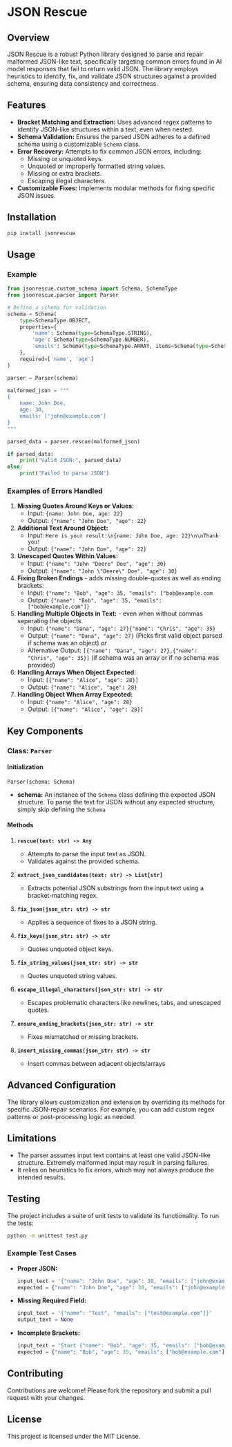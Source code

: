 # JSON Rescue

## Overview

JSON Rescue is a robust Python library designed to parse and repair malformed JSON-like text, specifically 
targeting common errors found in AI model responses that fail to return valid JSON. The library employs heuristics to identify, fix, and validate JSON structures against a provided schema, ensuring data consistency and correctness.

## Features

- **Bracket Matching and Extraction:** Uses advanced regex patterns to identify JSON-like structures within a text, even when nested.
- **Schema Validation:** Ensures the parsed JSON adheres to a defined schema using a customizable `Schema` class.
- **Error Recovery:** Attempts to fix common JSON errors, including:
  - Missing or unquoted keys.
  - Unquoted or improperly formatted string values.
  - Missing or extra brackets.
  - Escaping illegal characters.
- **Customizable Fixes:** Implements modular methods for fixing specific JSON issues.

## Installation

```bash
pip install jsonrescue
```

## Usage

### Example

```python
from jsonrescue.custom_schema import Schema, SchemaType
from jsonrescue.parser import Parser

# Define a schema for validation
schema = Schema(
    type=SchemaType.OBJECT,
    properties={
        'name': Schema(type=SchemaType.STRING),
        'age': Schema(type=SchemaType.NUMBER),
        'emails': Schema(type=SchemaType.ARRAY, items=Schema(type=SchemaType.STRING))
    },
    required=['name', 'age']
)

parser = Parser(schema)

malformed_json = """
{
    name: John Doe,
    age: 30,
    emails: ['john@example.com']
}
"""

parsed_data = parser.rescue(malformed_json)

if parsed_data:
    print("Valid JSON:", parsed_data)
else:
    print("Failed to parse JSON")
```

### Examples of Errors Handled

1. **Missing Quotes Around Keys or Values:**
   - Input: `{name: John Doe, age: 22}`
   - Output: `{"name": "John Doe", "age": 22}`
2. **Additional Text Around Object:**
   - Input: `Here is your result:\n{name: John Doe, age: 22}\n\nThank you!`
   - Output: `{"name": "John Doe", "age": 22}`
3. **Unescaped Quotes Within Values:**
   - Input: `{"name": "John "Deere" Doe", "age": 30}`
   - Output: `{"name": "John \"Deere\" Doe", "age": 30}`
4. **Fixing Broken Endings** - adds missing double-quotes as well as ending brackets:
   - Input: `{"name": "Bob", "age": 35, "emails": ["bob@example.com`
   - Output: `{"name": "Bob", "age": 35, "emails": ["bob@example.com"]}`
5. **Handling Multiple Objects in Text:** - even when without commas seperating the objects
   - Input: `{"name": "Dana", "age": 27}{"name": "Chris", "age": 35}`
   - Output: `{"name": "Dana", "age": 27}` (Picks first valid object parsed if schema was an object) _or_ 
   - Alternative Output: `[{"name": "Dana", "age": 27},{"name": "Chris", "age": 35}]` (if schema was an array or if 
     no schema was provided)
6. **Handling Arrays When Object Expected:**
   - Input: `[{"name": "Alice", "age": 28}]`
   - Output: `{"name": "Alice", "age": 28}`
7. **Handling Object When Array Expected:**
   - Input: `{"name": "Alice", "age": 28}`
   - Output: `[{"name": "Alice", "age": 28}]`

## Key Components

### Class: `Parser`

#### Initialization

```
Parser(schema: Schema)
```
- **schema:** An instance of the `Schema` class defining the expected JSON structure. To parse the text for JSON 
  without any expected structure, simply skip defining the `Schema`

#### Methods

1. **`rescue(text: str) -> Any`**
   - Attempts to parse the input text as JSON.
   - Validates against the provided schema.

2. **`extract_json_candidates(text: str) -> List[str]`**
   - Extracts potential JSON substrings from the input text using a bracket-matching regex.

3. **`fix_json(json_str: str) -> str`**
   - Applies a sequence of fixes to a JSON string.

4. **`fix_keys(json_str: str) -> str`**
   - Quotes unquoted object keys.

5. **`fix_string_values(json_str: str) -> str`**
   - Quotes unquoted string values.

6. **`escape_illegal_characters(json_str: str) -> str`**
   - Escapes problematic characters like newlines, tabs, and unescaped quotes.

7. **`ensure_ending_brackets(json_str: str) -> str`**
   - Fixes mismatched or missing brackets.

8. **`insert_missing_commas(json_str: str) -> str`**
   - Insert commas between adjacent objects/arrays

## Advanced Configuration

The library allows customization and extension by overriding its methods for specific JSON-repair scenarios. For example, you can add custom regex patterns or post-processing logic as needed.

## Limitations

- The parser assumes input text contains at least one valid JSON-like structure. Extremely malformed input may result in parsing failures.
- It relies on heuristics to fix errors, which may not always produce the intended results.

## Testing

The project includes a suite of unit tests to validate its functionality. To run the tests:

```bash
python -m unittest test.py
```

### Example Test Cases

- **Proper JSON:**
  ```python
  input_text = '{"name": "John Doe", "age": 30, "emails": ["john@example.com"]}'
  expected = {"name": "John Doe", "age": 30, "emails": ["john@example.com"]}
  ```

- **Missing Required Field:**
  ```python
  input_text = '{"name": "Test", "emails": ["test@example.com"]}'
  output_text = None
  ```

- **Incomplete Brackets:**
  ```python
  input_text = 'Start {"name": "Bob", "age": 35, "emails": ["bob@example.com"'
  expected = {"name": "Bob", "age": 35, "emails": ["bob@example.com"]}
  ```

## Contributing

Contributions are welcome! Please fork the repository and submit a pull request with your changes.

## License

This project is licensed under the MIT License.

